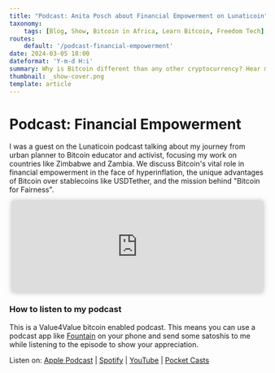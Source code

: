 ```yaml
---
title: "Podcast: Anita Posch about Financial Empowerment on Lunaticoin"
taxonomy:
    tags: [Blog, Show, Bitcoin in Africa, Learn Bitcoin, Freedom Tech]
routes:
    default: '/podcast-financial-empowerment'
date: 2024-03-05 18:00
dateformat: 'Y-m-d H:i'
summary: Why is Bitcoin different than any other cryptocurrency? Hear me sharing my journey to becoming a Bitcoin advocate, focusing on the importance of financial empowerment in African countries and the goals of Bitcoin for Fairness.
thumbnail: _show-cover.png
template: article
---
```


# Podcast: Financial Empowerment

I was a guest on the Lunaticoin podcast talking about my journey from urban planner to Bitcoin educator and activist, focusing my work on countries like Zimbabwe and Zambia. We discuss Bitcoin's vital role in financial empowerment in the face of hyperinflation, the unique advantages of Bitcoin over stablecoins like USDTether, and the mission behind "Bitcoin for Fairness". 

<iframe src="https://www.vodio.fr/frameplay.php?idref=25744&urlref=1" style="border: 0px none; box-shadow: rgba(0, 0, 0, 0.28) 0px 0px 10px; width: calc(100% - 10px); height: 180px; margin-left: 5px; padding: 0;" scrolling="no"></iframe>

### How to listen to my podcast

This is a Value4Value bitcoin enabled podcast. This means you can use a podcast app like [Fountain](https://fountain.fm) on your phone and send some satoshis to me while listening to the episode to show your appreciation. 

Listen on: [Apple Podcast](https://podcasts.apple.com/at/podcast/the-anita-posch-show-a-bitcoin-only-podcast/id1432576313) | [Spotify](https://open.spotify.com/show/0EJu3cMWF0AMxeO8NMH71z) | [YouTube](https://www.youtube.com/playlist?list=PL2zepPkogWotoUrb4T2XjLHa3SGHT5IX-) | [Pocket Casts](https://pca.st/YYPf) 

